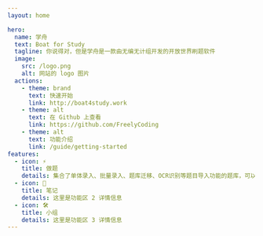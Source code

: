 ```yaml
---
layout: home

hero:
  name: 学舟
  text: Boat for Study
  tagline: 你说得对，但是学舟是一款由无编无计组开发的开放世界刷题软件
  image:
    src: /logo.png
    alt: 网站的 logo 图片
  actions:
    - theme: brand
      text: 快速开始
      link: http://boat4study.work
    - theme: alt
      text: 在 Github 上查看
      link: https://github.com/FreelyCoding
    - theme: alt
      text: 功能介绍
      link: /guide/getting-started
features:
  - icon: ⚡️
    title: 做题
    details: 集合了单体录入、批量录入、题库迁移、OCR识别等题目导入功能的题库，可以使用顺序练习、题型练习、错题练习等多种方式针对题库中的题目进行练习
  - icon: 🖖
    title: 笔记
    details: 这里是功能区 2 详情信息
  - icon: 🛠️
    title: 小组
    details: 这里是功能区 3 详情信息
---
```

